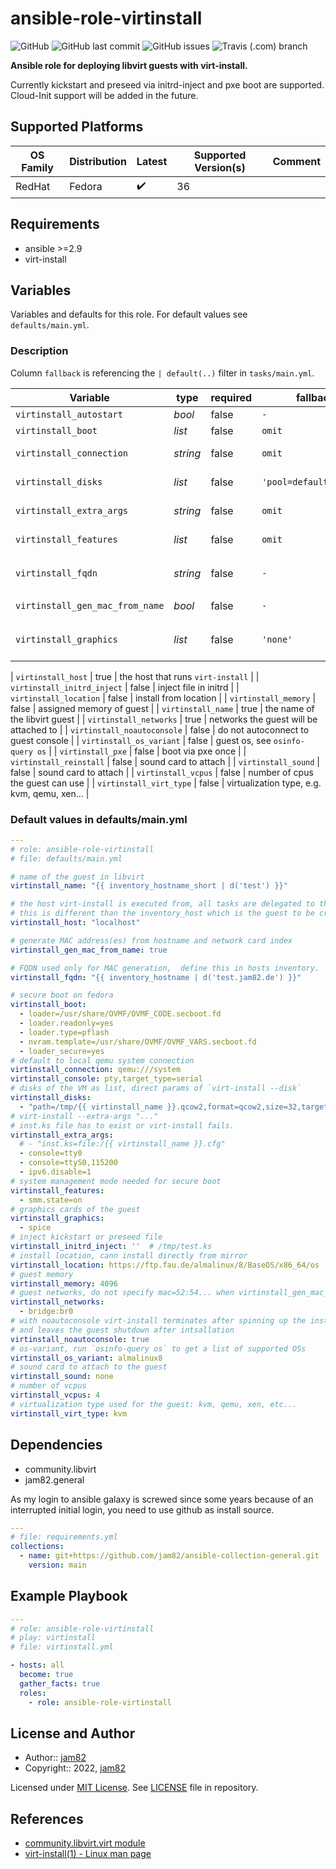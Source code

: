 # ansible-role-virtinstall

![GitHub](https://img.shields.io/github/license/jam82/ansible-role-virtinstall) ![GitHub last commit](https://img.shields.io/github/last-commit/jam82/ansible-role-virtinstall) ![GitHub issues](https://img.shields.io/github/issues-raw/jam82/ansible-role-virtinstall) ![Travis (.com) branch](https://img.shields.io/travis/com/jam82/ansible-role-virtinstall/main?label=travis)

**Ansible role for deploying libvirt guests with virt-install.**

Currently kickstart and preseed via initrd-inject and pxe boot are supported.
Cloud-Init support will be added in the future.

## Supported Platforms

| OS Family | Distribution  | Latest | Supported Version(s) | Comment |
|-----------|---------------|--------|----------------------|---------|
| RedHat    | Fedora        | :heavy_check_mark: | 36 | |

## Requirements

- ansible >=2.9
- virt-install

## Variables

Variables and defaults for this role. For default values see `defaults/main.yml`.

### Description

Column `fallback` is referencing the `| default(..)` filter in `tasks/main.yml`.

| Variable                 | type     | required | fallback | Description |
| ------------------------ | -------- | -------- | -------  | ----------- |
| `virtinstall_autostart`  | *bool*   | false    | `-`   | autostart libvirt guest on boot |
| `virtinstall_boot`       | *list*   | false    | `omit`   | libvirt boot parameters |
| `virtinstall_connection` | *string* | false    | `omit`   | libvirt connection; if false, sytem default is used |
| `virtinstall_disks`      | *list*   | false    | `'pool=default,size=8'` | the disk(s) to create for the guest |
| `virtinstall_extra_args` | *string* | false    | `omit`   | extra kernel parameters to append. |
| `virtinstall_features`   | *list*   | false    | `omit` | guest features like system management mode, etc. |
| `virtinstall_fqdn`       | *string* | false    | `-` | only used if `virtinstall_gen_mac_from_name` is true |
| `virtinstall_gen_mac_from_name` | *bool* | false | `-` | generate mac from `virtinstall_fqdn` |
| `virtinstall_graphics`   | *list*   | false    | `'none'` | graphics card definition(s), if ommitted only single `--graphics=none` is used |

| `virtinstall_host` | true | the host that runs `virt-install` |
| `virtinstall_initrd_inject` | false | inject file in initrd |
| `virtinstall_location` | false | install from location |
| `virtinstall_memory` | false | assigned memory of guest |
| `virtinstall_name` | true | the name of the libvirt guest |
| `virtinstall_networks` | true | networks the guest will be attached to |
| `virtinstall_noautoconsole` | false | do not autoconnect to guest console |
| `virtinstall_os_variant` | false | guest os, see `osinfo-query os` |
| `virtinstall_pxe` | false | boot via pxe once |
| `virtinstall_reinstall` | false | sound card to attach |
| `virtinstall_sound` | false | sound card to attach |
| `virtinstall_vcpus` | false | number of cpus the guest can use |
| `virtinstall_virt_type` | false | virtualization type, e.g. kvm, qemu, xen... |

### Default values in defaults/main.yml

```yaml
---
# role: ansible-role-virtinstall
# file: defaults/main.yml

# name of the guest in libvirt
virtinstall_name: "{{ inventory_hostname_short | d('test') }}"

# the host virt-install is executed from, all tasks are delegated to this host.
# this is different than the inventory_host which is the guest to be created
virtinstall_host: "localhost"

# generate MAC address(es) from hostname and network card index
virtinstall_gen_mac_from_name: true

# FQDN used only for MAC generation,  define this in hosts inventory.
virtinstall_fqdn: "{{ inventory_hostname | d('test.jam82.de') }}"

# secure boot on fedora
virtinstall_boot:
  - loader=/usr/share/OVMF/OVMF_CODE.secboot.fd
  - loader.readonly=yes
  - loader.type=pflash
  - nvram.template=/usr/share/OVMF/OVMF_VARS.secboot.fd
  - loader_secure=yes
# default to local qemu system connection
virtinstall_connection: qemu:///system
virtinstall_console: pty,target_type=serial
# disks of the VM as list, direct params of `virt-install --disk`
virtinstall_disks:
  - "path=/tmp/{{ virtinstall_name }}.qcow2,format=qcow2,size=32,target.bus=virtio"
# virt-install --extra-args "..."
# inst.ks file has to exist or virt-install fails.
virtinstall_extra_args:
  # - "inst.ks=file:/{{ virtinstall_name }}.cfg"
  - console=tty0
  - console=ttyS0,115200
  - ipv6.disable=1
# system management mode needed for secure boot
virtinstall_features:
  - smm.state=on
# graphics cards of the guest
virtinstall_graphics:
  - spice
# inject kickstart or preseed file
virtinstall_initrd_inject: ''  # /tmp/test.ks
# install location, cann install directly from mirror
virtinstall_location: https://ftp.fau.de/almalinux/8/BaseOS/x86_64/os
# guest memory
virtinstall_memory: 4096
# guest networks, do not specify mac=52:54... when virtinstall_gen_mac_from_fqdn
virtinstall_networks:
  - bridge:br0
# with noautoconsole virt-install terminates after spinning up the install
# and leaves the guest shutdown after intsallation
virtinstall_noautoconsole: true
# os-variant, run `osinfo-query os` to get a list of supported OSs
virtinstall_os_variant: almalinux8
# sound card to attach to the guest
virtinstall_sound: none
# number of vcpus
virtinstall_vcpus: 4
# virtualization type used for the guest: kvm, qemu, xen, etc...
virtinstall_virt_type: kvm
```

## Dependencies

- community.libvirt
- jam82.general

As my login to ansible galaxy is screwed since some years because of an interrupted initial login, you need to use github as install source.

```yaml
---
# file: requirements.yml
collections:
  - name: git+https://github.com/jam82/ansible-collection-general.git
    version: main
```

## Example Playbook

```yaml
---
# role: ansible-role-virtinstall
# play: virtinstall
# file: virtinstall.yml

- hosts: all
  become: true
  gather_facts: true
  roles:
    - role: ansible-role-virtinstall
```

## License and Author

- Author:: [jam82](https://github.com/jam82/)
- Copyright:: 2022, [jam82](https://github.com/jam82/)

Licensed under [MIT License](https://opensource.org/licenses/MIT).
See [LICENSE](https://github.com/jam82/ansible-role-virtinstall/blob/master/LICENSE) file in repository.

## References

- [community.libvirt.virt module](https://docs.ansible.com/ansible/latest/collections/community/libvirt/virt_module.html)
- [virt-install(1) - Linux man page](https://linux.die.net/man/1/virt-install)
